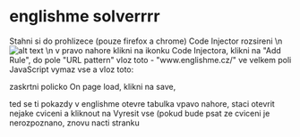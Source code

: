 # englishme solverrrr
 Stahni si do prohlizece (pouze firefox a chrome) Code Injector rozsireni \n 
 ![alt text](https://github.com/Altwer/englishme-solverrrr/blob/main/codeinjlogo.png)
 \n
 v pravo nahore klikni na ikonku Code Injectora,
 klikni na "Add Rule",
 do pole "URL pattern" vloz toto - "www\.englishme\.cz\/"
 ve velkem poli JavaScript vymaz vse a vloz toto:
 
 
 zaskrtni policko On page load,
 klikni na save,
 
 ted se ti pokazdy v englishme otevre tabulka vpavo nahore, staci otevrit nejake cviceni a kliknout na Vyresit vse (pokud bude psat ze cviceni je nerozpoznano, znovu nacti stranku
